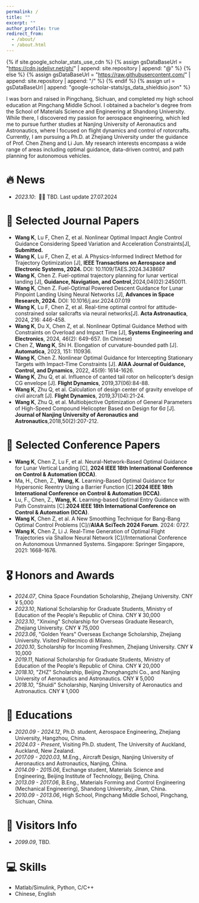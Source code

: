 ```yaml
---
permalink: /
title: ""
excerpt: ""
author_profile: true
redirect_from: 
  - /about/
  - /about.html
---
```


{% if site.google_scholar_stats_use_cdn %}
{% assign gsDataBaseUrl = "https://cdn.jsdelivr.net/gh/" | append: site.repository | append: "@" %}
{% else %}
{% assign gsDataBaseUrl = "https://raw.githubusercontent.com/" | append: site.repository | append: "/" %}
{% endif %}
{% assign url = gsDataBaseUrl | append: "google-scholar-stats/gs_data_shieldsio.json" %}

<span class='anchor' id='about-me'></span>
I was born and raised in Pingchang, Sichuan, and completed my high school education at Pingchang Middle School. I obtained a bachelor's degree from the School of Materials Science and Engineering at Shandong University. While there, I discovered my passion for aerospace engineering, which led me to pursue further studies at Nanjing University of Aeronautics and Astronautics, where I focused on flight dynamics and control of rotorcrafts. Currently, I am pursuing a Ph.D. at Zhejiang University under the guidance of Prof. Chen Zheng and Li Jun. My research interests encompass a wide range of areas including optimal guidance, data-driven control, and path planning for autonomous vehicles. 

# 🔥 News
- *2023.10*: &nbsp;🎉🎉 TBD.  Last update 27.07.2024

# 📝 Selected Journal Papers
- **Wang K**, Lu F, Chen Z, et al. Nonlinear Optimal Impact Angle Control Guidance Considering Speed Variation and Acceleration Constraints[J], **Submitted.** 
- **Wang K**, Lu F, Chen Z, et al. A Physics-Informed Indirect Method for Trajectory Optimization [J], **IEEE Transactions on Aerospace and Electronic Systems, 2024.** DOI: 10.1109/TAES.2024.3438687 
- **Wang K**, Chen Z. Fuel-optimal trajectory planning for lunar vertical landing [J], **Guidance, Navigation, and Control**,2024,04(02):2450011.
- **Wang K**, Chen Z. Fuel-Optimal Powered Descent Guidance for Lunar Pinpoint Landing Using Neural Networks [J], **Advances in Space Research, 2024.** DOI: 10.1016/j.asr.2024.07.019
- **Wang K**, Lu F, Chen Z, et al. Real-time optimal control for attitude-constrained solar sailcrafts via neural networks[J]. **Acta Astronautica**, 2024, 216: 446-458.
- **Wang K**, Du X, Chen Z, et al. Nonlinear Optimal Guidance Method with Constraints on Overload and Impact Time [J], **Systems Engineering and Electronics**, 2024, 46(2): 649-657. (In Chinese)
- Chen Z, **Wang K**, Shi H. Elongation of curvature-bounded path [J]. **Automatica**, 2023, 151: 110936.
- **Wang K**, Chen Z. Nonlinear Optimal Guidance for Intercepting Stationary Targets with Impact-Time Constraints [J]. **AIAA Journal of Guidance, Control, and Dynamics**, 2022, 45(9): 1614-1626.
- **Wang K**, Zhu Q, et al. Influence of canted tail rotor on helicopter’s design CG envelope [J]. **Flight Dynamics**, 2019,37(06):84-88. 
- **Wang K**, Zhu Q, et al. Calculation of design center of gravity envelope of civil aircraft [J]. **Flight Dynamics**, 2019,37(04):21-24.
- **Wang K**, Zhu Q, et al. Multiobjective Optimization of General Parameters of High-Speed Compound Helicopter Based on Design for 6σ [J]. **Journal of Nanjing University of Aeronautics and Astronautics**,2018,50(2):207-212. 

# 📝 Selected Conference Papers
- **Wang K**, Chen Z, Lu F, et al. Neural-Network-Based Optimal Guidance for Lunar Vertical Landing [C], **2024 IEEE 18th International Conference on Control & Automation (ICCA)**.
- Ma, H., Chen, Z., **Wang, K**. Learning-Based Optimal Guidance for Hypersonic Reentry Using a Barrier Function [C].**2024 IEEE 18th International Conference on Control & Automation (ICCA)**.
- Lu, F., Chen, Z., **Wang, K**. Learning-based Optimal Entry Guidance with Path Constraints [C].**2024 IEEE 18th International Conference on Control & Automation (ICCA)**.
- **Wang K**, Chen Z, et al. A New Smoothing Technique for Bang-Bang Optimal Control Problems [C]//**AIAA SciTech 2024 Forum**. 2024: 0727. 
- **Wang K**, Chen Z, Li J. Real-Time Generation of Optimal Flight Trajectories via Shallow Neural Network [C]//International Conference on Autonomous Unmanned Systems. Singapore: Springer Singapore, 2021: 1668-1676.

# 🎖 Honors and Awards
- *2024.07*, China Space Foundation Scholarship, Zhejiang University. CNY ¥ 5,000
- *2023.10*, National Scholarship for Graduate Students, Ministry of Education of the People's Republic of China. CNY ¥ 30,000
- *2023.10*, "Xinxing" Scholarship for Overseas Graduate Research, Zhejiang University. CNY ¥ 75,000
- *2023.06*, "Golden Years" Overseas Exchange Scholarship, Zhejiang University. Visited Politecnico di Milano.
- *2020.10*, Scholarship for Incoming Freshmen, Zhejiang University. CNY ¥ 10,000
- *2019.11*, National Scholarship for Graduate Students, Ministry of Education of the People's Republic of China. CNY ¥ 20,000
- *2018.10*, "ZHZ" Scholarship, Beijing Zhonghangzhi Co., and Nanjing University of Aeronautics and Astronautics. CNY ¥ 5,000
- *2018.10*, "Shuidi" Scholarship, Nanjing University of Aeronautics and Astronautics. CNY ¥ 1,000

# 📖 Educations
- *2020.09 - 2024.12*, Ph.D. student, Aerospace Engineering, Zhejiang University, Hangzhou, China.
- *2024.03 - Present*, Visiting Ph.D. student, The University of Auckland, Auckland, New Zealand. 
- *2017.09 - 2020.03*, M.Eng., Aircraft Design, Nanjing University of Aeronautics and Astronautics, Nanjing, China.
- *2014.09 - 2015.06*, Exchange student, Materials Science and Engineering, Beijing Institute of Technology, Beijing, China.
- *2013.09 - 2017.06*, B.Eng., Materials Forming and Control Engineering (Mechanical Engineering), Shandong University, Jinan, China.
- *2010.09 - 2013.06*, High School, Pingchang Middle School, Pingchang, Sichuan, China.
  
# 💬 Visitors Info
- *2099.09*, TBD. <script type="text/javascript" src="//rf.revolvermaps.com/0/0/8.js?i=5ib8qyqckov&amp;m=0&amp;c=ff0000&amp;cr1=ffffff&amp;f=arial&amp;l=33" async="async"></script>

# 💻 Skills
- Matlab/Simulink, Python, C/C++
- Chinese, English
